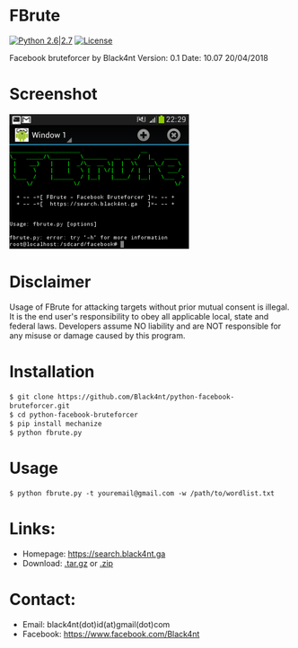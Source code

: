 # FBrute

[![Python 2.6|2.7](https://img.shields.io/badge/python-2.6|2.7-yellow.svg)](https://www.python.org/) [![License](https://img.shields.io/badge/license-MIT-blue.svg)](https://github.com/Black4nt/python-facebook-bruteforcer/blob/master/LICENSE)

Facebook bruteforcer by Black4nt
Version: 0.1
Date: 10.07 20/04/2018


# Screenshot

![FBrute](https://github.com/Black4nt/python-facebook-bruteforcer/blob/master/Screenshot/FBrute.png)


# Disclaimer

Usage of FBrute for attacking targets without prior mutual consent is illegal. 
It is the end user's responsibility to obey all applicable local, state and federal laws. 
Developers assume NO liability and are NOT responsible for any misuse or damage caused by this program.


# Installation

	$ git clone https://github.com/Black4nt/python-facebook-bruteforcer.git
	$ cd python-facebook-bruteforcer
	$ pip install mechanize
	$ python fbrute.py


# Usage

	$ python fbrute.py -t youremail@gmail.com -w /path/to/wordlist.txt


# Links:

* Homepage: https://search.black4nt.ga
* Download: [.tar.gz](https://github.com/Black4nt/python-facebook-bruteforcer/tarball/master) or [.zip](https://github.com/Black4nt/python-facebook-bruteforcer/zipball/master)


# Contact:

* Email: black4nt(dot)id(at)gmail(dot)com
* Facebook: https://www.facebook.com/Black4nt
